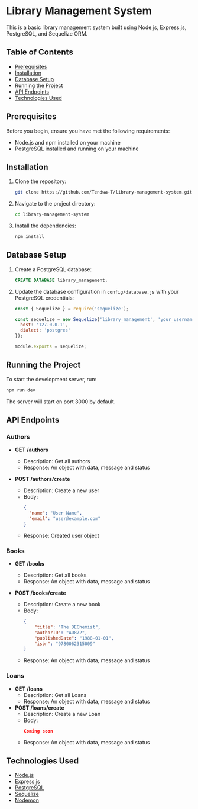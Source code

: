 
# Library Management System

This is a basic library management system built using Node.js, Express.js, PostgreSQL, and Sequelize ORM.

## Table of Contents

- [Prerequisites](#prerequisites)
- [Installation](#installation)
- [Database Setup](#database-setup)
- [Running the Project](#running-the-project)
- [API Endpoints](#api-endpoints)
- [Technologies Used](#technologies-used)

## Prerequisites

Before you begin, ensure you have met the following requirements:
- Node.js and npm installed on your machine
- PostgreSQL installed and running on your machine

## Installation

1. Clone the repository:
    ```bash
    git clone https://github.com/Tendwa-T/library-management-system.git
    ```

2. Navigate to the project directory:
    ```bash
    cd library-management-system
    ```

3. Install the dependencies:
    ```bash
    npm install
    ```

## Database Setup

1. Create a PostgreSQL database:
    ```sql
    CREATE DATABASE library_management;
    ```

2. Update the database configuration in `config/database.js` with your PostgreSQL credentials:
    ```js
    const { Sequelize } = require('sequelize');

    const sequelize = new Sequelize('library_management', 'your_username', 'your_password', {
      host: '127.0.0.1',
      dialect: 'postgres'
    });

    module.exports = sequelize;
    ```

## Running the Project

To start the development server, run:
```bash
npm run dev
```

The server will start on port 3000 by default.

## API Endpoints

### Authors

- **GET /authors**
    - Description: Get all authors
    - Response: An object with data, message and status

- **POST /authors/create**
    - Description: Create a new user
    - Body:
        ```json
        {
          "name": "User Name",
          "email": "user@example.com"
        }
        ```
    - Response: Created user object

### Books

- **GET /books**
    - Description: Get all books
    - Response: An object with data, message and status

- **POST /books/create**
    - Description: Create a new book
    - Body:
        ```json
        {
            "title": "The DEChemist",
            "authorID": "AU872",
            "publishedDate": "1988-01-01",
            "isbn": "9780062315009"
        }
        ```
    - Response: An object with data, message and status

### Loans
- **GET /loans**
    - Description: Get all Loans
    - Response: An object with data, message and status
- **POST /loans/create**
    - Description: Create a new Loan
    - Body:
        ```json
        Coming soon
        ```
    - Response: An object with data, message and status
## Technologies Used

- [Node.js](https://nodejs.org/)
- [Express.js](https://expressjs.com/)
- [PostgreSQL](https://www.postgresql.org/)
- [Sequelize](https://sequelize.org/)
- [Nodemon](https://nodemon.io/)
